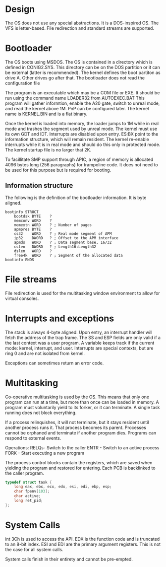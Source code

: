 # Design

The OS does not use any special abstractions. It is a DOS-inspired OS. The VFS is letter-based. File redirection and standard streams are supported.

# Bootloader

The OS boots using MSDOS. The OS is contained in a directory which is defined in CONIG2.SYS. This directory can be on the DOS partition or it can be external (latter is recommended). The kernel defines the boot partiton as drive A. Other drives go after that. The bootloader does not read the configuration file

The program is an executable which may be a COM file or EXE. It should be run using the command name LOADER32 from AUTOEXEC.BAT This program will gather informtion, enable the A20 gate, switch to unreal mode, and read the kernel above 1M. PnP can be configured later. The kernel name is KERNEL.BIN and is a flat binary.

Once the kernel is loaded into memory, the loader jumps to 1M while in real mode and trashes the segment used by unreal mode. The kernel must use its own GDT and IDT. Interrupts are disabled upon entry. ES:BX point to the information structure, which will remain resident. The kernel re-enable interrupts while it is in real mode and should do this only in protected mode. The kernel startup file is no larger that 2K.

To facillitate SMP support through APIC, a region of memory is allocated 4096 bytes long (256 paragraphs) for trampoline code. It does not need to be used for this purpose but is required for booting.

## Information structure

The following is the definition of the bootloader information. It is byte aligned.

```
bootinfo STRUCT
	bootdsk BYTE	?
	memconv WORD	?
	memextn WORD	? ; Number of pages
	apmpres BYTE	?
	cs32	WORD	? ; Real mode segment of APM
	ip32	DWORD	? ; Offset to the APM interface
	apmds	WORD	? ; Data segment base, 16/32
	cslen   DWORD	? ; Length16:Length32
	dslen   WORD	?
	free4k  WORD	? ; Segment of the allocated data
bootinfo ENDS
```

# File streams

File redirection is used for the multitasking window environment to allow for virtual consoles.

# Interrupts and exceptions

The stack is always 4-byte aligned. Upon entry, an interrupt handler will fetch the address of the trap frame. The SS and ESP fields are only valid if a the last context was a user program. A variable keeps track if the current mode: kernel, interrupt, and user. Interrupts are special contexts, but are ring 0 and are not isolated from kernel.

Exceptions can sometimes return an error code.

# Multitasking

Co-operative multitasking is used by the OS. This means that only one program can run at a time, but more than once can be loaded in memory. A program must voluntarily yield to its forker, or it can terminate. A single task running does not block everything.

If a process relinquishes, it will not terminate, but it stays resident until another process runs it. That process becomes its parent. Processes cannot be orphaned and terminate if another program dies. Programs can respond to external events.

Operations:
RELQs- Switch to the caller
ENTR - Switch to an active process
FORK - Start executing a new program

The process control blocks contain the registers, which are saved when yielding the program and restored for entering. Each PCB is backlinked to the caller program.

```c++
typedef struct task {
	long eax, ebx, ecx, edx, esi, edi, ebp, esp;
	char fpenv[103];
	char active;
	long ret_pid;
};
```

# System Calls

int 3Ch is used to access the API. EDX is the function code and is truncated to an 8-bit index. ESI and EDI are the primary argument registers. This is not the case for all system calls.

System calls finish in their entirety and cannot be pre-empted.

